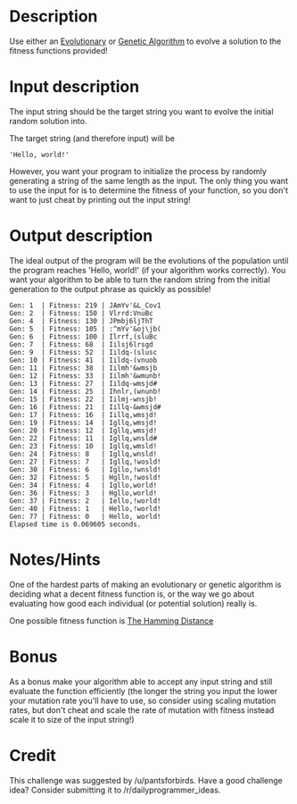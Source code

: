 # Description

Use either an [Evolutionary](http://en.wikipedia.org/wiki/Evolutionary_algorithm) or [Genetic Algorithm](http://en.wikipedia.org/wiki/Genetic_algorithm) to evolve a solution to the fitness functions provided!

# Input description

The input string should be the target string you want to evolve the initial random solution into.

The target string (and therefore input) will be 

    'Hello, world!'

However, you want your program to initialize the process by randomly generating a string of the same length as the input. The only thing you want to use the input for is to determine the fitness of your function, so you don't want to just cheat by printing out the input string!

# Output description
The ideal output of the program will be the evolutions of the population until the program reaches 'Hello, world!' (if your algorithm works correctly). You want your algorithm to be able to turn the random string from the initial generation to the output phrase as quickly as possible!

    Gen: 1  | Fitness: 219 | JAmYv'&L_Cov1
    Gen: 2  | Fitness: 150 | Vlrrd:VnuBc
    Gen: 4  | Fitness: 130 | JPmbj6ljThT
    Gen: 5  | Fitness: 105 | :^mYv'&oj\jb(
    Gen: 6  | Fitness: 100 | Ilrrf,(sluBc
    Gen: 7  | Fitness: 68  | Iilsj6lrsgd
    Gen: 9  | Fitness: 52  | Iildq-(slusc
    Gen: 10 | Fitness: 41  | Iildq-(vnuob
    Gen: 11 | Fitness: 38  | Iilmh'&wmsjb
    Gen: 12 | Fitness: 33  | Iilmh'&wmunb!
    Gen: 13 | Fitness: 27  | Iildq-wmsjd#
    Gen: 14 | Fitness: 25  | Ihnlr,(wnunb!
    Gen: 15 | Fitness: 22  | Iilmj-wnsjb!
    Gen: 16 | Fitness: 21  | Iillq-&wmsjd#
    Gen: 17 | Fitness: 16  | Iillq,wmsjd!
    Gen: 19 | Fitness: 14  | Igllq,wmsjd!
    Gen: 20 | Fitness: 12  | Igllq,wmsjd!
    Gen: 22 | Fitness: 11  | Igllq,wnsld#
    Gen: 23 | Fitness: 10  | Igllq,wmsld!
    Gen: 24 | Fitness: 8   | Igllq,wnsld!
    Gen: 27 | Fitness: 7   | Igllq,!wosld!
    Gen: 30 | Fitness: 6   | Igllo,!wnsld!
    Gen: 32 | Fitness: 5   | Hglln,!wosld!
    Gen: 34 | Fitness: 4   | Igllo,world!
    Gen: 36 | Fitness: 3   | Hgllo,world!
    Gen: 37 | Fitness: 2   | Iello,!world!
    Gen: 40 | Fitness: 1   | Hello,!world!
    Gen: 77 | Fitness: 0   | Hello, world!
    Elapsed time is 0.069605 seconds.

# Notes/Hints

One of the hardest parts of making an evolutionary or genetic algorithm is deciding what a decent fitness function is, or the way we go about evaluating how good each individual (or potential solution) really is.

One possible fitness function is [The Hamming Distance](http://en.wikipedia.org/wiki/Hamming_distance)

# Bonus

As a bonus make your algorithm able to accept any input string and still evaluate the function efficiently (the longer the string you input the lower your mutation rate you'll have to use, so consider using scaling mutation rates, but don't cheat and scale the rate of mutation with fitness instead scale it to size of the input string!)

# Credit

This challenge was suggested by /u/pantsforbirds. Have a good challenge idea? Consider submitting it to /r/dailyprogrammer_ideas.
